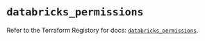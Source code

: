 # `databricks_permissions`

Refer to the Terraform Registory for docs: [`databricks_permissions`](https://registry.terraform.io/providers/databricks/databricks/1.31.1/docs/resources/permissions).
